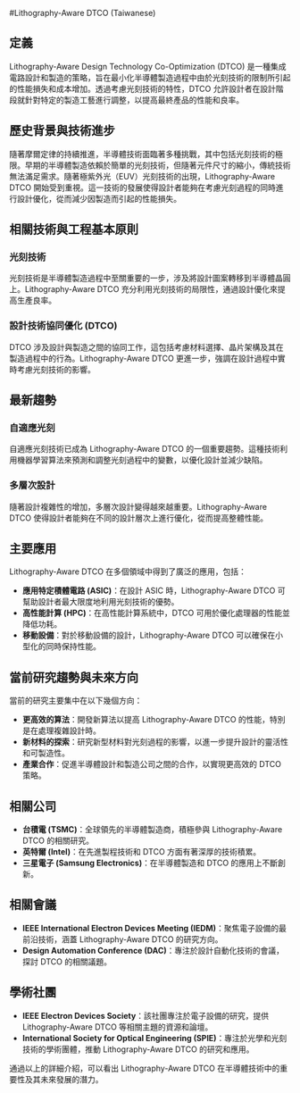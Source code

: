 #Lithography-Aware DTCO (Taiwanese)

## 定義

Lithography-Aware Design Technology Co-Optimization (DTCO) 是一種集成電路設計和製造的策略，旨在最小化半導體製造過程中由於光刻技術的限制所引起的性能損失和成本增加。透過考慮光刻技術的特性，DTCO 允許設計者在設計階段就針對特定的製造工藝進行調整，以提高最終產品的性能和良率。

## 歷史背景與技術進步

隨著摩爾定律的持續推進，半導體技術面臨著多種挑戰，其中包括光刻技術的極限。早期的半導體製造依賴於簡單的光刻技術，但隨著元件尺寸的縮小，傳統技術無法滿足需求。隨著極紫外光（EUV）光刻技術的出現，Lithography-Aware DTCO 開始受到重視。這一技術的發展使得設計者能夠在考慮光刻過程的同時進行設計優化，從而減少因製造而引起的性能損失。

## 相關技術與工程基本原則

### 光刻技術

光刻技術是半導體製造過程中至關重要的一步，涉及將設計圖案轉移到半導體晶圓上。Lithography-Aware DTCO 充分利用光刻技術的局限性，通過設計優化來提高生產良率。

### 設計技術協同優化 (DTCO)

DTCO 涉及設計與製造之間的協同工作，這包括考慮材料選擇、晶片架構及其在製造過程中的行為。Lithography-Aware DTCO 更進一步，強調在設計過程中實時考慮光刻技術的影響。

## 最新趨勢

### 自適應光刻

自適應光刻技術已成為 Lithography-Aware DTCO 的一個重要趨勢。這種技術利用機器學習算法來預測和調整光刻過程中的變數，以優化設計並減少缺陷。

### 多層次設計

隨著設計複雜性的增加，多層次設計變得越來越重要。Lithography-Aware DTCO 使得設計者能夠在不同的設計層次上進行優化，從而提高整體性能。

## 主要應用

Lithography-Aware DTCO 在多個領域中得到了廣泛的應用，包括：

- **應用特定積體電路 (ASIC)**：在設計 ASIC 時，Lithography-Aware DTCO 可幫助設計者最大限度地利用光刻技術的優勢。
- **高性能計算 (HPC)**：在高性能計算系統中，DTCO 可用於優化處理器的性能並降低功耗。
- **移動設備**：對於移動設備的設計，Lithography-Aware DTCO 可以確保在小型化的同時保持性能。

## 當前研究趨勢與未來方向

當前的研究主要集中在以下幾個方向：

- **更高效的算法**：開發新算法以提高 Lithography-Aware DTCO 的性能，特別是在處理複雜設計時。
- **新材料的探索**：研究新型材料對光刻過程的影響，以進一步提升設計的靈活性和可製造性。
- **產業合作**：促進半導體設計和製造公司之間的合作，以實現更高效的 DTCO 策略。

## 相關公司

- **台積電 (TSMC)**：全球領先的半導體製造商，積極參與 Lithography-Aware DTCO 的相關研究。
- **英特爾 (Intel)**：在先進製程技術和 DTCO 方面有著深厚的技術積累。
- **三星電子 (Samsung Electronics)**：在半導體製造和 DTCO 的應用上不斷創新。

## 相關會議

- **IEEE International Electron Devices Meeting (IEDM)**：聚焦電子設備的最前沿技術，涵蓋 Lithography-Aware DTCO 的研究方向。
- **Design Automation Conference (DAC)**：專注於設計自動化技術的會議，探討 DTCO 的相關議題。

## 學術社團

- **IEEE Electron Devices Society**：該社團專注於電子設備的研究，提供 Lithography-Aware DTCO 等相關主題的資源和論壇。
- **International Society for Optical Engineering (SPIE)**：專注於光學和光刻技術的學術團體，推動 Lithography-Aware DTCO 的研究和應用。

通過以上的詳細介紹，可以看出 Lithography-Aware DTCO 在半導體技術中的重要性及其未來發展的潛力。